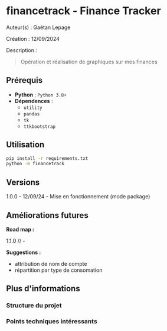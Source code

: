 # financetrack - Finance Tracker

Auteur(s) : Gaétan Lepage

Création : 12/09/2024

Description :

> Opération et réalisation de graphiques sur mes finances

## Prérequis

- **Python** : `Python 3.8+`
- **Dépendences** :
  - `utility`
  - `pandas`
  - `tk`
  - `ttkbootstrap`

## Utilisation

```bash
pip install -r requirements.txt
python -m financetrack
```

## Versions

1.0.0 - 12/09/24 - Mise en fonctionnement (mode package)

## Améliorations futures

**Road map :**

1.1.0 // -

**Suggestions :**

- attribution de nom de compte
- répartition par type de consomation

## Plus d'informations

### Structure du projet

### Points techniques intéressants
